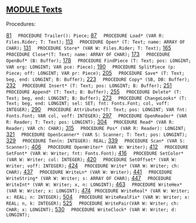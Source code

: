 
## [MODULE Texts](https://github.com/io-core/Edit/blob/main/Texts.Mod)

Procedures:

[81](https://github.com/io-core/Edit/blob/main/Texts.Mod#81) `  PROCEDURE Trailer(): Piece;`
[87](https://github.com/io-core/Edit/blob/main/Texts.Mod#87) `  PROCEDURE Load* (VAR R: Files.Rider; T: Text);`
[113](https://github.com/io-core/Edit/blob/main/Texts.Mod#113) `  PROCEDURE Open* (T: Text; name: ARRAY OF CHAR);`
[131](https://github.com/io-core/Edit/blob/main/Texts.Mod#131) `  PROCEDURE Store* (VAR W: Files.Rider; T: Text);`
[165](https://github.com/io-core/Edit/blob/main/Texts.Mod#165) `  PROCEDURE Close*(T: Text; name: ARRAY OF CHAR);`
[173](https://github.com/io-core/Edit/blob/main/Texts.Mod#173) `  PROCEDURE OpenBuf* (B: Buffer);`
[178](https://github.com/io-core/Edit/blob/main/Texts.Mod#178) `  PROCEDURE FindPiece (T: Text; pos: LONGINT; VAR org: LONGINT; VAR pce: Piece);`
[190](https://github.com/io-core/Edit/blob/main/Texts.Mod#190) `  PROCEDURE SplitPiece (p: Piece; off: LONGINT; VAR pr: Piece);`
[205](https://github.com/io-core/Edit/blob/main/Texts.Mod#205) `  PROCEDURE Save* (T: Text; beg, end: LONGINT; B: Buffer);`
[223](https://github.com/io-core/Edit/blob/main/Texts.Mod#223) `  PROCEDURE Copy* (SB, DB: Buffer);`
[232](https://github.com/io-core/Edit/blob/main/Texts.Mod#232) `  PROCEDURE Insert* (T: Text; pos: LONGINT; B: Buffer);`
[251](https://github.com/io-core/Edit/blob/main/Texts.Mod#251) `  PROCEDURE Append* (T: Text; B: Buffer);`
[255](https://github.com/io-core/Edit/blob/main/Texts.Mod#255) `  PROCEDURE Delete* (T: Text; beg, end: LONGINT; B: Buffer);`
[273](https://github.com/io-core/Edit/blob/main/Texts.Mod#273) `  PROCEDURE ChangeLooks* (T: Text; beg, end: LONGINT; sel: SET; fnt: Fonts.Font; col, voff: INTEGER);`
[290](https://github.com/io-core/Edit/blob/main/Texts.Mod#290) `  PROCEDURE Attributes*(T: Text; pos: LONGINT; VAR fnt: Fonts.Font; VAR col, voff: INTEGER);`
[297](https://github.com/io-core/Edit/blob/main/Texts.Mod#297) `  PROCEDURE OpenReader* (VAR R: Reader; T: Text; pos: LONGINT);`
[304](https://github.com/io-core/Edit/blob/main/Texts.Mod#304) `  PROCEDURE Read* (VAR R: Reader; VAR ch: CHAR);`
[315](https://github.com/io-core/Edit/blob/main/Texts.Mod#315) `  PROCEDURE Pos* (VAR R: Reader): LONGINT;`
[321](https://github.com/io-core/Edit/blob/main/Texts.Mod#321) `  PROCEDURE OpenScanner* (VAR S: Scanner; T: Text; pos: LONGINT);`
[329](https://github.com/io-core/Edit/blob/main/Texts.Mod#329) `  PROCEDURE Ten(n: INTEGER): REAL;`
[339](https://github.com/io-core/Edit/blob/main/Texts.Mod#339) `  PROCEDURE Scan* (VAR S: Scanner);`
[406](https://github.com/io-core/Edit/blob/main/Texts.Mod#406) `  PROCEDURE OpenWriter* (VAR W: Writer);`
[412](https://github.com/io-core/Edit/blob/main/Texts.Mod#412) `  PROCEDURE SetFont* (VAR W: Writer; fnt: Fonts.Font);`
[416](https://github.com/io-core/Edit/blob/main/Texts.Mod#416) `  PROCEDURE SetColor* (VAR W: Writer; col: INTEGER);`
[420](https://github.com/io-core/Edit/blob/main/Texts.Mod#420) `  PROCEDURE SetOffset* (VAR W: Writer; voff: INTEGER);`
[424](https://github.com/io-core/Edit/blob/main/Texts.Mod#424) `  PROCEDURE Write* (VAR W: Writer; ch: CHAR);`
[437](https://github.com/io-core/Edit/blob/main/Texts.Mod#437) `  PROCEDURE WriteLn* (VAR W: Writer);`
[441](https://github.com/io-core/Edit/blob/main/Texts.Mod#441) `  PROCEDURE WriteString* (VAR W: Writer; s: ARRAY OF CHAR);`
[447](https://github.com/io-core/Edit/blob/main/Texts.Mod#447) `  PROCEDURE WriteInt* (VAR W: Writer; x, n: LONGINT);`
[463](https://github.com/io-core/Edit/blob/main/Texts.Mod#463) `  PROCEDURE WriteHex* (VAR W: Writer; x: LONGINT);`
[474](https://github.com/io-core/Edit/blob/main/Texts.Mod#474) ` PROCEDURE WriteReal* (VAR W: Writer; x: REAL; n: INTEGER);`
[504](https://github.com/io-core/Edit/blob/main/Texts.Mod#504) `  PROCEDURE WriteRealFix* (VAR W: Writer; x: REAL; n, k: INTEGER);`
[525](https://github.com/io-core/Edit/blob/main/Texts.Mod#525) `  PROCEDURE WritePair(VAR W: Writer; ch: CHAR; x: LONGINT);`
[530](https://github.com/io-core/Edit/blob/main/Texts.Mod#530) `  PROCEDURE WriteClock* (VAR W: Writer; d: LONGINT);`
